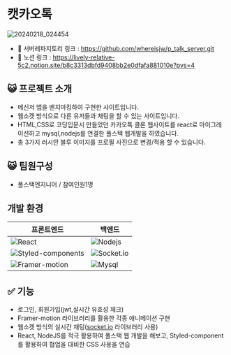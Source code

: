 # 캣카오톡
 
![20240218_024454](https://github.com/whereisjw/p_talk/assets/139869491/bff08af4-3b11-4b7e-b041-843101bede9e)
 
- 🔗 서버레파지토리 링크 : https://github.com/whereisjw/p_talk_server.git
- 🔗 노션 링크 : https://lively-relative-5c2.notion.site/b8c3313dbfd9408bb2e0dfafa881010e?pvs=4


## 😺 프로젝트 소개
- 메신저 앱을 벤치마킹하여 구현한 사이트입니다.
- 웹소켓 방식으로 다른 유저들과 채팅을 할 수 있는 사이트입니다.
- HTML,CSS로 코딩입문시 만들었던 카카오톡 클론 웹사이트를 react로 마이그레이션하고 mysql,nodejs를 연결한 풀스택 웹개발을 하였습니다.
- 총 3가지 러시안 블루 이미지를 프로필 사진으로 변경/적용 할 수 있습니다.

</aside>

## 😺 팀원구성
- 풀스택엔지니어 / 참여인원1명

## 개발 환경
| 프론트엔드                                                                                                     | 백엔드                                                                                       |
|-------------------------------------------------------------------------------------------------------------|-------------------------------------------------------------------------------------------|
| ![React](https://img.shields.io/badge/Reactjs-20232A?style=flat&logo=react&logoColor=61DAFB)               | ![Nodejs](https://img.shields.io/badge/Nodejs-339933?style=flat&logo=node.js&logoColor=white) |
| ![Styled-components](https://img.shields.io/badge/Styled--components-DB7093?style=flat&logo=styled-components&logoColor=white) | ![Socket.io](https://img.shields.io/badge/Socket.io-010101?style=flat&logo=socket.io&logoColor=white) |
| ![Framer-motion](https://img.shields.io/badge/Framer--motion-0055FF?style=flat&logo=framer&logoColor=white) | ![Mysql](https://img.shields.io/badge/Mysql-4479A1?style=flat&logo=mysql&logoColor=white)    |

        
    

## ✅ 기능

- 로그인, 회원가입(jwt,실시간 유효성 체크)
- Framer-motion 라이브러리를 활용한 각종 애니메이션 구현
- 웹소켓 방식의 실시간 채팅([socket.io](http://socket.io/) 라이브러리 사용)
- React, NodeJS를 적극 활용하여 풀스택 웹 개발을 해보고, Styled-component를 활용하여 협업을 대비한 CSS 사용을 연습

